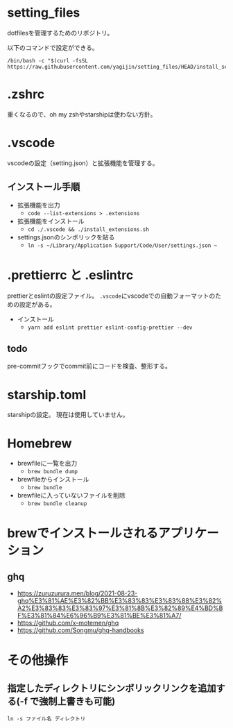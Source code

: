 # setting_files

dotfilesを管理するためのリポジトリ。


以下のコマンドで設定ができる。
```
/bin/bash -c "$(curl -fsSL https://raw.githubusercontent.com/yagijin/setting_files/HEAD/install_settingfiles.sh"
```

# .zshrc

重くなるので、oh my zshやstarshipは使わない方針。

# .vscode

vscodeの設定（setting.json）と拡張機能を管理する。
## インストール手順

- 拡張機能を出力
  - `code --list-extensions > .extensions`
- 拡張機能をインストール
  - `cd ./.vscode && ./install_extensions.sh`
- settings.jsonのシンボリックを貼る
  - `ln -s ~/Library/Application Support/Code/User/settings.json ~`

# .prettierrc と .eslintrc

prettierとeslintの設定ファイル。
`.vscode`にvscodeでの自動フォーマットのための設定がある。

- インストール
  - `yarn add eslint prettier eslint-config-prettier --dev`

## todo

pre-commitフックでcommit前にコードを検査、整形する。


# starship.toml

starshipの設定。
現在は使用していません。

# Homebrew

- brewfileに一覧を出力
  - `brew bundle dump`
- brewfileからインストール
  - `brew bundle`
- brewfileに入っていないファイルを削除
  - `brew bundle cleanup`

# brewでインストールされるアプリケーション

## ghq

- https://zuruzurura.men/blog/2021-08-23-ghq%E3%81%AE%E3%82%BB%E3%83%83%E3%83%88%E3%82%A2%E3%83%83%E3%83%97%E3%81%8B%E3%82%89%E4%BD%BF%E3%81%84%E6%96%B9%E3%81%BE%E3%81%A7/
- https://github.com/x-motemen/ghq  
- https://github.com/Songmu/ghq-handbooks

# その他操作

## 指定したディレクトリにシンボリックリンクを追加する(-f で強制上書きも可能)

`ln -s ファイル名 ディレクトリ`
